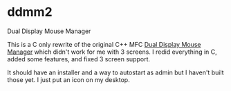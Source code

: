 # ddmm2
Dual Display Mouse Manager

This is a C only rewrite of the original C++ MFC [Dual Display Mouse Manager](http://ddmm.sourceforge.net/) which didn't work for me with 3 screens. I redid everything in C, added some features, and fixed 3 screen support.

It should have an installer and a way to autostart as admin but I haven't built those yet. I just put an icon on my desktop.
